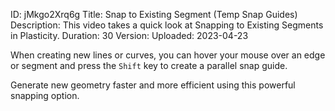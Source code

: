 ID: jMkgo2Xrq6g
Title: Snap to Existing Segment (Temp Snap Guides)
Description: This video takes a quick look at Snapping to Existing Segments in Plasticity.
Duration: 30
Version: 
Uploaded: 2023-04-23

When creating new lines or curves, you can hover your mouse over an edge or segment and press the `Shift` key to create a parallel snap guide.

Generate new geometry faster and more efficient using this powerful snapping option.
